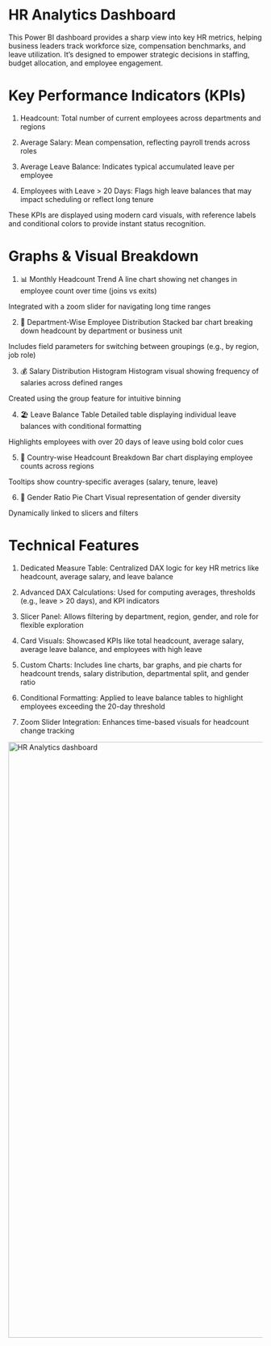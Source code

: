 # HR Analytics Dashboard

This Power BI dashboard provides a sharp view into key HR metrics, helping business leaders track workforce size, compensation benchmarks, and leave utilization. It’s designed to empower strategic decisions in staffing, budget allocation, and employee engagement.

# Key Performance Indicators (KPIs)

1) Headcount: Total number of current employees across departments and regions

2) Average Salary: Mean compensation, reflecting payroll trends across roles

3) Average Leave Balance: Indicates typical accumulated leave per employee

4) Employees with Leave > 20 Days: Flags high leave balances that may impact scheduling or reflect long tenure

These KPIs are displayed using modern card visuals, with reference labels and conditional colors to provide instant status recognition.

# Graphs & Visual Breakdown
1. 📊 Monthly Headcount Trend
A line chart showing net changes in employee count over time (joins vs exits)

Integrated with a zoom slider for navigating long time ranges

2. 🧭 Department-Wise Employee Distribution
Stacked bar chart breaking down headcount by department or business unit

Includes field parameters for switching between groupings (e.g., by region, job role)

3. 💰 Salary Distribution Histogram
Histogram visual showing frequency of salaries across defined ranges

Created using the group feature for intuitive binning

4. 🏖️ Leave Balance Table
Detailed table displaying individual leave balances with conditional formatting

Highlights employees with over 20 days of leave using bold color cues

5. 📍 Country-wise Headcount Breakdown
Bar chart displaying employee counts across regions

Tooltips show country-specific averages (salary, tenure, leave)

6. 🚻 Gender Ratio Pie Chart
Visual representation of gender diversity

Dynamically linked to slicers and filters

# Technical Features

1) Dedicated Measure Table: Centralized DAX logic for key HR metrics like headcount, average salary, and leave balance

2) Advanced DAX Calculations: Used for computing averages, thresholds (e.g., leave > 20 days), and KPI indicators

3) Slicer Panel: Allows filtering by department, region, gender, and role for flexible exploration

4) Card Visuals: Showcased KPIs like total headcount, average salary, average leave balance, and employees with high leave

5) Custom Charts: Includes line charts, bar graphs, and pie charts for headcount trends, salary distribution, departmental split, and gender ratio

6) Conditional Formatting: Applied to leave balance tables to highlight employees exceeding the 20-day threshold
7) Zoom Slider Integration: Enhances time-based visuals for headcount change tracking

 <img width="1180" alt="HR Analytics dashboard" src="https://github.com/user-attachments/assets/2a0e283e-f23e-46c3-98d3-25f8bb6ec4df" />





